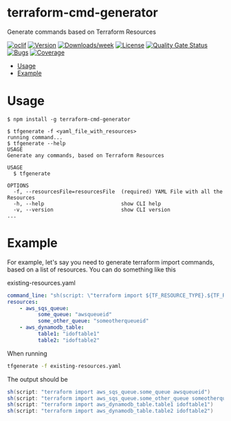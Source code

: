 terraform-cmd-generator
=======================

Generate commands based on Terraform Resources

[![oclif](https://img.shields.io/badge/cli-oclif-brightgreen.svg)](https://oclif.io)
[![Version](https://img.shields.io/npm/v/terraform-cmd-generator.svg)](https://npmjs.org/package/terraform-cmd-generator)
[![Downloads/week](https://img.shields.io/npm/dw/terraform-cmd-generator.svg)](https://npmjs.org/package/terraform-cmd-generator)
[![License](https://img.shields.io/npm/l/terraform-cmd-generator.svg)](https://github.com/sonikro/terraform-cmd-generator/blob/master/package.json)
[![Quality Gate Status](https://sonarcloud.io/api/project_badges/measure?project=terraform-cmd-generator&metric=alert_status)](https://sonarcloud.io/dashboard?id=terraform-cmd-generator)
[![Bugs](https://sonarcloud.io/api/project_badges/measure?project=terraform-cmd-generator&metric=bugs)](https://sonarcloud.io/dashboard?id=terraform-cmd-generator)
[![Coverage](https://sonarcloud.io/api/project_badges/measure?project=terraform-cmd-generator&metric=coverage)](https://sonarcloud.io/dashboard?id=terraform-cmd-generator)
<!-- toc -->
* [Usage](#usage)
* [Example](#example)
<!-- tocstop -->
# Usage
<!-- usage -->
```sh-session
$ npm install -g terraform-cmd-generator

$ tfgenerate -f <yaml_file_with_resources>
running command...
$ tfgenerate --help
USAGE
Generate any commands, based on Terraform Resources

USAGE
  $ tfgenerate

OPTIONS
  -f, --resourcesFile=resourcesFile  (required) YAML File with all the Resources
  -h, --help                         show CLI help
  -v, --version                      show CLI version
...
```
<!-- usagestop -->
# Example
<!-- example -->
For example, let's say you need to generate terraform import commands, based on a list of resources. You can do something like this

existing-resources.yaml
```yaml
command_line: "sh(script: \"terraform import ${TF_RESOURCE_TYPE}.${TF_RESOURCE_NAME} ${TF_RESOURCE_ID}\")"
resources:
    - aws_sqs_queue:
          some_queue: "awsqueueid"
          some_other_queue: "someotherqueueid"
    - aws_dynamodb_table:
          table1: "idoftable1"
          table2: "idoftable2"
```
When running 
```bash
tfgenerate -f existing-resources.yaml
```
The output should be
```groovy
sh(script: "terraform import aws_sqs_queue.some_queue awsqueueid")
sh(script: "terraform import aws_sqs_queue.some_other_queue someotherqueueid")
sh(script: "terraform import aws_dynamodb_table.table1 idoftable1")
sh(script: "terraform import aws_dynamodb_table.table2 idoftable2")
```
<!-- examplestop -->
